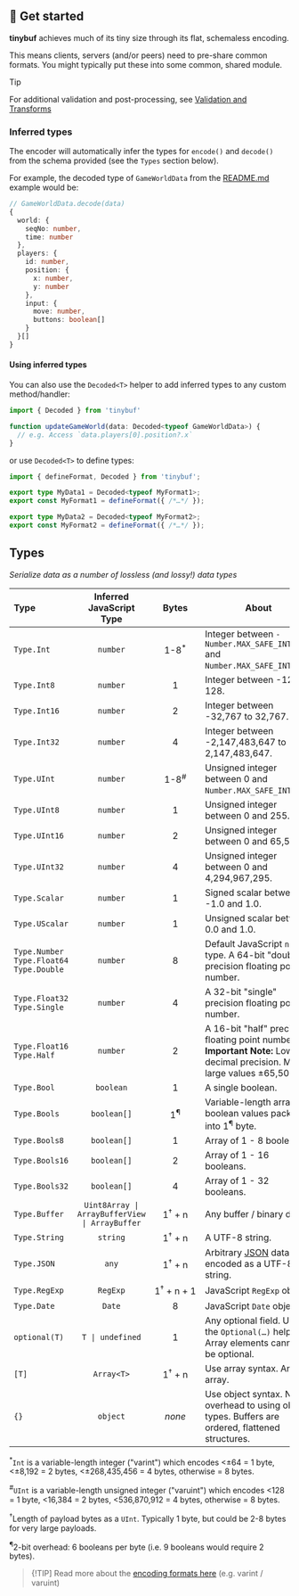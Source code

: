 ## 🏃 Get started

**tinybuf** achieves much of its tiny size through its flat, schemaless encoding.

This means clients, servers (and/or peers) need to pre-share common formats. You might typically put these into some common, shared module.

> [!TIP]
> For additional validation and post-processing, see [Validation and Transforms](./validation_and_transforms.md)

### Inferred types

The encoder will automatically infer the types for `encode()` and `decode()` from the schema provided (see the `Types` section below).

For example, the decoded type of `GameWorldData` from the [README.md](../README.md) example would be:
```ts
// GameWorldData.decode(data)
{
  world: {
    seqNo: number,
    time: number
  },
  players: {
    id: number,
    position: {
      x: number,
      y: number
    },
    input: {
      move: number,
      buttons: boolean[]
    }
  }[]
}
```

#### Using inferred types

You can also use the `Decoded<T>` helper to add inferred types to any custom method/handler:

```ts
import { Decoded } from 'tinybuf'

function updateGameWorld(data: Decoded<typeof GameWorldData>) {
  // e.g. Access `data.players[0].position?.x`
}
```

or use `Decoded<T>` to define types:

```ts
import { defineFormat, Decoded } from 'tinybuf';

export type MyData1 = Decoded<typeof MyFormat1>;
export const MyFormat1 = defineFormat({ /*…*/ });

export type MyData2 = Decoded<typeof MyFormat2>;
export const MyFormat2 = defineFormat({ /*…*/ });
```

## Types
*Serialize data as a number of lossless (and lossy!) data types*

| **Type** | **Inferred JavaScript Type** | **Bytes** | **About** |
| :----------------- | :-----------------: | :---------------------------------------: | ------------------------------------------------------------------------------------------------------------------- |
| `Type.Int` | `number` | 1-8<sup>\*</sup> | Integer between `-Number.MAX_SAFE_INTEGER` and `Number.MAX_SAFE_INTEGER`. |
| `Type.Int8` | `number` | 1 | Integer between -127 to 128. |
| `Type.Int16` | `number` | 2 | Integer between -32,767 to 32,767. |
| `Type.Int32` | `number` | 4 | Integer between -2,147,483,647 to 2,147,483,647. |
| `Type.UInt` | `number` | 1-8<sup>#</sup> | Unsigned integer between 0 and `Number.MAX_SAFE_INTEGER`. |
| `Type.UInt8` | `number` | 1 | Unsigned integer between 0 and 255. |
| `Type.UInt16` | `number` | 2 | Unsigned integer between 0 and 65,535. |
| `Type.UInt32` | `number` | 4 | Unsigned integer between 0 and 4,294,967,295. |
| `Type.Scalar` | `number` | 1 | Signed scalar between -1.0 and 1.0. |
| `Type.UScalar` | `number` | 1 | Unsigned scalar between 0.0 and 1.0. |
| `Type.Number` `Type.Float64` `Type.Double` | `number` | 8 | Default JavaScript `number` type. A 64-bit "double" precision floating point number. |
| `Type.Float32` `Type.Single` | `number` | 4 | A 32-bit "single" precision floating point number. |
| `Type.Float16` `Type.Half` | `number` | 2 | A 16-bit "half" precision floating point number.<br/>**Important Note:** Low decimal precision. Max. large values ±65,500. |
| `Type.Bool` | `boolean` | 1 | A single boolean. |
| `Type.Bools` | `boolean[]` | 1<sup>¶</sup> | Variable-length array of boolean values packed into 1<sup>¶</sup> byte. |
| `Type.Bools8` | `boolean[]` | 1 | Array of 1 - 8 booleans. |
| `Type.Bools16` | `boolean[]` | 2 | Array of 1 - 16 booleans. |
| `Type.Bools32` | `boolean[]` | 4 | Array of 1 - 32 booleans. |
| `Type.Buffer` | `Uint8Array \| ArrayBufferView \| ArrayBuffer` | 1<sup>†</sup>&nbsp;+&nbsp;n | Any buffer / binary data. |
| `Type.String` | `string` | 1<sup>†</sup>&nbsp;+&nbsp;n | A UTF-8 string. |
| `Type.JSON` | `any` | 1<sup>†</sup>&nbsp;+&nbsp;n | Arbitrary [JSON](http://json.org/) data, encoded as a UTF-8 string. |
| `Type.RegExp` | `RegExp` | 1<sup>†</sup>&nbsp;+&nbsp;n&nbsp;+&nbsp;1 | JavaScript `RegExp` object. |
| `Type.Date` | `Date` | 8 | JavaScript `Date` object. |
| `optional(T)` | `T \| undefined` | 1 | Any optional field. Use the `Optional(…)` helper. Array elements cannot be optional. |
| `[T]` | `Array<T>` | 1<sup>†</sup>&nbsp;+&nbsp;n | Use array syntax. Any array. |
| `{}` | `object` | _none_ | Use object syntax. No overhead to using object types. Buffers are ordered, flattened structures. |

<sup>\*</sup>`Int` is a variable-length integer ("varint") which encodes <±64 = 1 byte, <±8,192 = 2 bytes, <±268,435,456 = 4 bytes, otherwise = 8 bytes.

<sup>#</sup>`UInt` is a variable-length unsigned integer ("varuint") which encodes <128 = 1 byte, <16,384 = 2 bytes, <536,870,912 = 4 bytes, otherwise = 8 bytes.

<sup>†</sup>Length of payload bytes as a `UInt`. Typically 1 byte, but could be 2-8 bytes for very large payloads.

<sup>¶</sup>2-bit overhead: 6 booleans per byte (i.e. 9 booleans would require 2 bytes).

> {!TIP]
> Read more about the [encoding formats here](https://github.com/reececomo/tinybuf/blob/main/docs/encodings.md) (e.g. varint / varuint)
